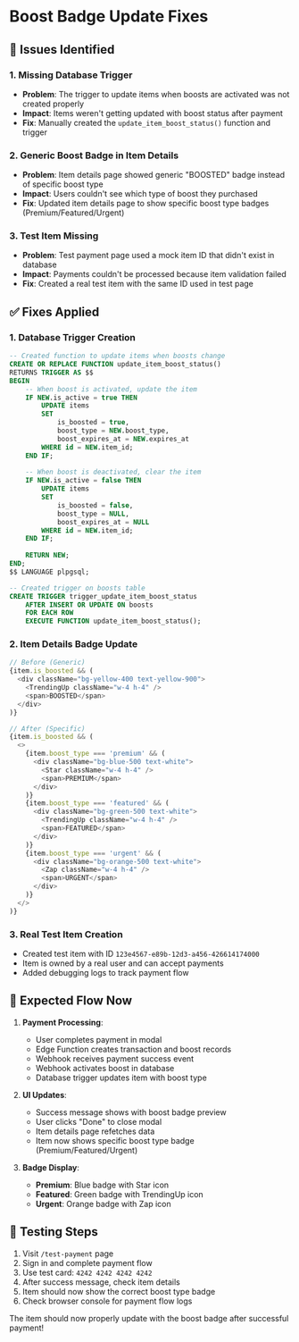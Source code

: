 # Boost Badge Update Fixes

## 🐛 Issues Identified

### 1. Missing Database Trigger
- **Problem**: The trigger to update items when boosts are activated was not created properly
- **Impact**: Items weren't getting updated with boost status after payment
- **Fix**: Manually created the `update_item_boost_status()` function and trigger

### 2. Generic Boost Badge in Item Details
- **Problem**: Item details page showed generic "BOOSTED" badge instead of specific boost type
- **Impact**: Users couldn't see which type of boost they purchased
- **Fix**: Updated item details page to show specific boost type badges (Premium/Featured/Urgent)

### 3. Test Item Missing
- **Problem**: Test payment page used a mock item ID that didn't exist in database
- **Impact**: Payments couldn't be processed because item validation failed
- **Fix**: Created a real test item with the same ID used in test page

## ✅ Fixes Applied

### 1. Database Trigger Creation
```sql
-- Created function to update items when boosts change
CREATE OR REPLACE FUNCTION update_item_boost_status()
RETURNS TRIGGER AS $$
BEGIN
    -- When boost is activated, update the item
    IF NEW.is_active = true THEN
        UPDATE items 
        SET 
            is_boosted = true,
            boost_type = NEW.boost_type,
            boost_expires_at = NEW.expires_at
        WHERE id = NEW.item_id;
    END IF;
    
    -- When boost is deactivated, clear the item
    IF NEW.is_active = false THEN
        UPDATE items 
        SET 
            is_boosted = false,
            boost_type = NULL,
            boost_expires_at = NULL
        WHERE id = NEW.item_id;
    END IF;
    
    RETURN NEW;
END;
$$ LANGUAGE plpgsql;

-- Created trigger on boosts table
CREATE TRIGGER trigger_update_item_boost_status
    AFTER INSERT OR UPDATE ON boosts
    FOR EACH ROW
    EXECUTE FUNCTION update_item_boost_status();
```

### 2. Item Details Badge Update
```typescript
// Before (Generic)
{item.is_boosted && (
  <div className="bg-yellow-400 text-yellow-900">
    <TrendingUp className="w-4 h-4" />
    <span>BOOSTED</span>
  </div>
)}

// After (Specific)
{item.is_boosted && (
  <>
    {item.boost_type === 'premium' && (
      <div className="bg-blue-500 text-white">
        <Star className="w-4 h-4" />
        <span>PREMIUM</span>
      </div>
    )}
    {item.boost_type === 'featured' && (
      <div className="bg-green-500 text-white">
        <TrendingUp className="w-4 h-4" />
        <span>FEATURED</span>
      </div>
    )}
    {item.boost_type === 'urgent' && (
      <div className="bg-orange-500 text-white">
        <Zap className="w-4 h-4" />
        <span>URGENT</span>
      </div>
    )}
  </>
)}
```

### 3. Real Test Item Creation
- Created test item with ID `123e4567-e89b-12d3-a456-426614174000`
- Item is owned by a real user and can accept payments
- Added debugging logs to track payment flow

## 🎯 Expected Flow Now

1. **Payment Processing**:
   - User completes payment in modal
   - Edge Function creates transaction and boost records
   - Webhook receives payment success event
   - Webhook activates boost in database
   - Database trigger updates item with boost type

2. **UI Updates**:
   - Success message shows with boost badge preview
   - User clicks "Done" to close modal
   - Item details page refetches data
   - Item now shows specific boost type badge (Premium/Featured/Urgent)

3. **Badge Display**:
   - **Premium**: Blue badge with Star icon
   - **Featured**: Green badge with TrendingUp icon
   - **Urgent**: Orange badge with Zap icon

## 🧪 Testing Steps

1. Visit `/test-payment` page
2. Sign in and complete payment flow
3. Use test card: `4242 4242 4242 4242`
4. After success message, check item details
5. Item should now show the correct boost type badge
6. Check browser console for payment flow logs

The item should now properly update with the boost badge after successful payment!